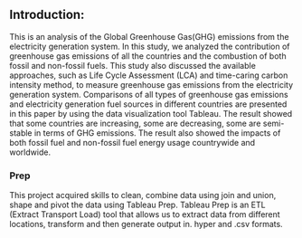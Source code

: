 


## **Introduction:**
This is an analysis of the Global Greenhouse Gas(GHG) emissions from the electricity generation system. In this study, we analyzed the contribution of greenhouse gas emissions of all the countries and the combustion of both fossil and non-fossil fuels. This study also discussed the available approaches, such as Life Cycle Assessment (LCA) and time-caring carbon intensity method, to measure greenhouse gas emissions from the electricity generation system. Comparisons of all types of greenhouse gas emissions and electricity generation fuel sources in different countries are presented in this paper by using the data visualization tool Tableau. The result showed that some countries are increasing, some are decreasing, some are semi-stable in terms of GHG emissions. The result also showed the impacts of both fossil fuel and non-fossil fuel energy usage countrywide and worldwide. 

### Prep

This project acquired skills to clean, combine data using join and union, shape and pivot the data using Tableau Prep. Tableau Prep is an ETL (Extract Transport Load) tool that allows us to extract data from different locations, transform and then generate output in. hyper and .csv formats.
